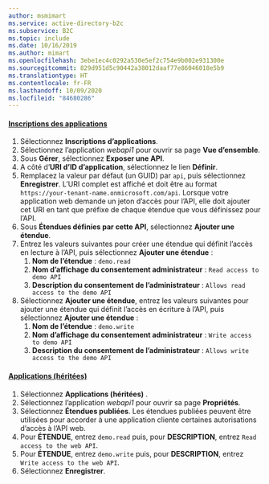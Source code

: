 ```yaml
---
author: msmimart
ms.service: active-directory-b2c
ms.subservice: B2C
ms.topic: include
ms.date: 10/16/2019
ms.author: mimart
ms.openlocfilehash: 3ebe1ec4c0292a530e5ef2c754e9b002e931300e
ms.sourcegitcommit: 829d951d5c90442a38012daaf77e86046018e5b9
ms.translationtype: HT
ms.contentlocale: fr-FR
ms.lasthandoff: 10/09/2020
ms.locfileid: "84680286"
---
```

#### <a name="app-registrations"></a>[Inscriptions des applications](#tab/app-reg-ga/) 

1. Sélectionnez **Inscriptions d’applications**.
1. Sélectionnez l’application *webapi1* pour ouvrir sa page **Vue d’ensemble**.
1. Sous **Gérer**, sélectionnez **Exposer une API**.
1. A côté d’**URI d’ID d’application**, sélectionnez le lien **Définir**.
1. Remplacez la valeur par défaut (un GUID) par `api`, puis sélectionnez **Enregistrer**. L’URI complet est affiché et doit être au format `https://your-tenant-name.onmicrosoft.com/api`. Lorsque votre application web demande un jeton d’accès pour l’API, elle doit ajouter cet URI en tant que préfixe de chaque étendue que vous définissez pour l’API.
1. Sous **Étendues définies par cette API**, sélectionnez **Ajouter une étendue**.
1. Entrez les valeurs suivantes pour créer une étendue qui définit l’accès en lecture à l’API, puis sélectionnez **Ajouter une étendue** :
    1. **Nom de l’étendue** : `demo.read`
    1. **Nom d’affichage du consentement administrateur** : `Read access to demo API`
    1. **Description du consentement de l’administrateur** : `Allows read access to the demo API`
1. Sélectionnez **Ajouter une étendue**, entrez les valeurs suivantes pour ajouter une étendue qui définit l’accès en écriture à l’API, puis sélectionnez **Ajouter une étendue** :
    1. **Nom de l’étendue** : `demo.write`
    1. **Nom d’affichage du consentement administrateur** : `Write access to demo API`
    1. **Description du consentement de l’administrateur** : `Allows write access to the demo API`

#### <a name="applications-legacy"></a>[Applications (héritées)](#tab/applications-legacy/)

1. Sélectionnez **Applications (héritées)** .
1. Sélectionnez l’application *webapi1* pour ouvrir sa page **Propriétés**.
1. Sélectionnez **Étendues publiées**. Les étendues publiées peuvent être utilisées pour accorder à une application cliente certaines autorisations d’accès à l’API web.
1. Pour **ÉTENDUE**, entrez `demo.read` puis, pour **DESCRIPTION**, entrez `Read access to the web API`.
1. Pour **ÉTENDUE**, entrez `demo.write` puis, pour **DESCRIPTION**, entrez `Write access to the web API`.
1. Sélectionnez **Enregistrer**.